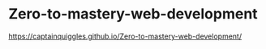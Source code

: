 # Zero-to-mastery-web-development

https://captainquiggles.github.io/Zero-to-mastery-web-development/
